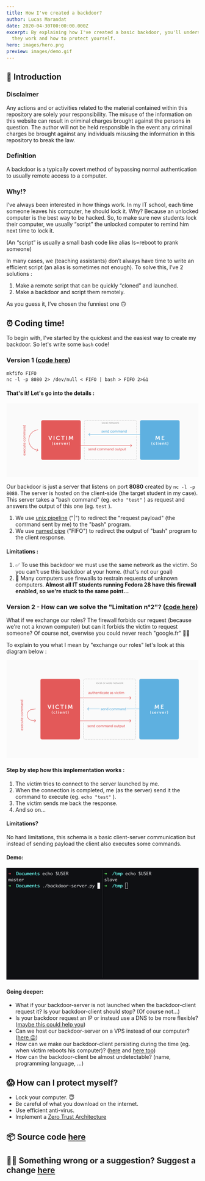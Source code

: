 ```yaml
---
title: How I've created a backdoor?
author: Lucas Marandat
date: 2020-04-30T00:00:00.000Z
excerpt: By explaining how I've created a basic backdoor, you'll understand how
  they work and how to protect yourself.
hero: images/hero.png
preview: images/demo.gif
---
```


## 🚀 Introduction

### Disclaimer

Any actions and or activities related to the material contained within this repository are solely your responsibility. The misuse of the information on this website can result in criminal charges brought against the persons in question. The author will not be held responsible in the event any criminal charges be brought against any individuals misusing the information in this repository to break the law.

### Definition

A backdoor is a typically covert method of bypassing normal authentication to usually remote access to a computer.

### Why!?

I’ve always been interested in how things work. In my IT school, each time someone leaves his computer, he should lock it. Why? Because an unlocked computer is the best way to be hacked. So, to make sure new students lock their computer, we usually “script” the unlocked computer to remind him next time to lock it.

(An “script” is usually a small bash code like alias ls=reboot to prank someone)

In many cases, we (teaching assistants) don’t always have time to write an efficient script (an alias is sometimes not enough). To solve this, I’ve 2 solutions :

1. Make a remote script that can be quickly “cloned” and launched.
2. Make a backdoor and script them remotely.

As you guess it, I’ve chosen the funniest one 🙃

## ⏰ Coding time!

To begin with, I've started by the quickest and the easiest way to create my backdoor. So let's write some `bash` code!

### Version 1 ([code here](https://github.com/lucasmrdt/how-i-created-a-backdoor/tree/master/basic-backdoor))

```shell
mkfifo FIFO
nc -l -p 8080 2> /dev/null < FIFO | bash > FIFO 2>&1
```

#### That's it! Let's go into the details :

![version 1 diagram](images/diagram-version-1.0.jpg 'version 1 diagram')

Our backdoor is just a server that listens on port **8080** created by `nc -l -p 8080`. The server is hosted on the client-side (the target student in my case). This server takes a "bash command" (eg. `echo "test"` ) as request and answers the output of this one (eg. `test` ).

1. We use [](https://en.wikipedia.org/wiki/Named_pipe)[unix pipeline](<https://en.wikipedia.org/wiki/Pipeline_(Unix)>) ("|") to redirect the "request payload" (the command sent by me) to the "bash" program.
2. We use [named pipe](https://en.wikipedia.org/wiki/Named_pipe) ("FIFO") to redirect the output of "bash" program to the client response.

#### Limitations :

1. ✅ To use this backdoor we must use the same network as the victim. So you can't use this backdoor at your home. (that's not our goal)
2. 🚫 Many computers use firewalls to restrain requests of unknown computers. **Almost all IT students running Fedora 28 have this firewall enabled, so we're stuck to the same point...**

### Version 2 - How can we solve the "Limitation n°2"? ([code here](https://github.com/lucasmrdt/how-i-created-a-backdoor/tree/master/advanced-backdoor))

What if we exchange our roles? The firewall forbids our request (because we're not a known computer) but can it forbids the victim to request someone? Of course not, overwise you could never reach "google.fr" 👌🏻

To explain to you what I mean by "exchange our roles" let's look at this diagram below :

![version 2 diagram](images/diagram-version-2.0.jpg 'version 2 diagram')

#### Step by step how this implementation works :

1. The victim tries to connect to the server launched by me.
2. When the connection is completed, me (as the server) send it the command to execute (eg. `echo "test"` ).
3. The victim sends me back the response.
4. And so on...

#### Limitations?

No hard limitations, this schema is a basic client-server communication but instead of sending payload the client also executes some commands.

#### Demo:

![demo](images/demo.0.gif 'demo')

#### Going deeper:

- What if your backdoor-server is not launched when the backdoor-client request it? Is your backdoor-client should stop? (Of course not...)
- Is your backdoor request an IP or instead use a DNS to be more flexible? ([maybe this could help you](https://www.freenom.com/fr/index.html))
- Can we host our backdoor-server on a VPS instead of our computer? ([here 😉](https://aws.amazon.com/fr/ec2/))
- How can we make our backdoor-client persisting during the time (eg. when victim reboots his computer)? ([here](https://fr.wikipedia.org/wiki/Cron) and [here too](https://unix.stackexchange.com/questions/129143/what-is-the-purpose-of-bashrc-and-how-does-it-work))
- How can the backdoor-client be almost undetectable? (name, programming language, ...)

## 😱 How can I protect myself?

- Lock your computer. 😇
- Be careful of what you download on the internet.
- Use efficient anti-virus.
- Implement a [Zero Trust Architecture](https://www.paloaltonetworks.com/cyberpedia/what-is-a-zero-trust-architecture)

## 📦 Source code [here](https://github.com/lucasmrdt/how-i-created-a-backdoor)

## ✍🏻 Something wrong or a suggestion? Suggest a change [here](https://github.com/lucasmrdt/personal-blog/blob/master/content/posts/2020-04-30-how-i-ve-created-a-backdoor/index.md)
